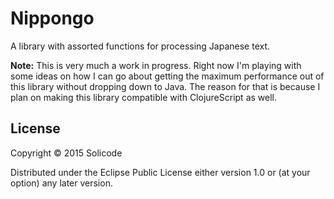 Nippongo
========

A library with assorted functions for processing Japanese text.

**Note:** This is very much a work in progress. Right now I'm playing with some ideas on how I can go about getting the maximum performance out of this library without dropping down to Java. The reason for that is because I plan on making this library compatible with ClojureScript as well.

License
-------

Copyright © 2015 Solicode

Distributed under the Eclipse Public License either version 1.0 or (at
your option) any later version.

